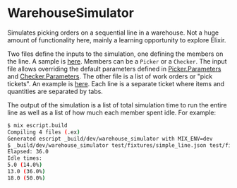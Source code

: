 # WarehouseSimulator

Simulates picking orders on a sequential line in a warehouse.  Not a huge amount of functionality here,
mainly a learning opportunity to explore Elixir.

Two files define the inputs to the simulation, one defining the members on the line. A
sample is [here](test/fixtures/simple_line.json).  Members can be a `Picker` or a `Checker`.
The input file allows overriding the default parameters defined in
[Picker.Parameters](lib/warehouse_simulator/picker/parameters.ex) and
[Checker.Parameters](lib/warehouse_simulator/checker/parameters.ex).  The other file is a list of
work orders or "pick tickets".  An example is [here](test/fixtures/pick_tickets.tsv). Each line is
a separate ticket where items and quantities are separated by tabs.

The output of the simulation is a list of total simulation time to run the entire line as well
as a list of how much each member spent idle.  For example:

```bash
$ mix escript.build
Compiling 4 files (.ex)
Generated escript _build/dev/warehouse_simulator with MIX_ENV=dev
$ _build/dev/warehouse_simulator test/fixtures/simple_line.json test/fixtures/pick_tickets.tsv
Elapsed: 36.0
Idle times:
5.0 (14.0%)
13.0 (36.0%)
18.0 (50.0%)
```
